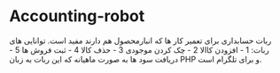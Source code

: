 # Accounting-robot
ربات حسابداری برای تعمیر کار ها که انبارمحصول هم دارند مفید است. توانایی های ربات: 1 - افزودن کاالا 2 - چک کردن موجودی 3 - حذف کالا 4 - ثبت فروش ها 5 - دریافت سود ها به صورت ماهیانه  که این ربات به زبان PHP و برای تلگرام است.

